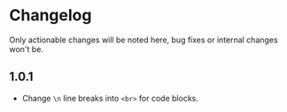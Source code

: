 # Changelog

Only actionable changes will be noted here, bug fixes or internal changes won't be.

## 1.0.1

- Change `\n` line breaks into `<br>` for code blocks.
